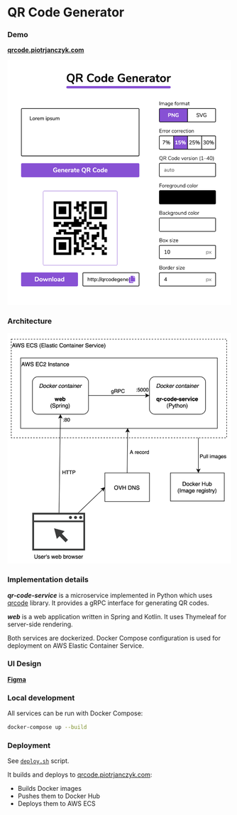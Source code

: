 # QR Code Generator

### Demo

**[qrcode.piotrjanczyk.com](http://qrcode.piotrjanczyk.com/)**

<img src="docs/screenshot.png" width="600"/>

### Architecture

<img src="docs/architecture-diagram.png" width="600"/>

### Implementation details

_**qr-code-service**_ is a microservice implemented in Python which uses [qrcode](https://github.com/lincolnloop/python-qrcode) library.
It provides a gRPC interface for generating QR codes.

_**web**_ is a web application written in Spring and Kotlin. It uses Thymeleaf for server-side rendering.

Both services are dockerized.
Docker Compose configuration is used for deployment on AWS Elastic Container Service.

### UI Design

**[Figma](https://www.figma.com/file/m0zkjHTBtYOHYB327GsUou/QR_Code_Generator?node-id=0%3A1)**

### Local development

All services can be run with Docker Compose:

```bash
docker-compose up --build
```

### Deployment

See [`deploy.sh`](deploy.sh) script.

It builds and deploys to [qrcode.piotrjanczyk.com](http://qrcode.piotrjanczyk.com/):
* Builds Docker images
* Pushes them to Docker Hub
* Deploys them to AWS ECS
